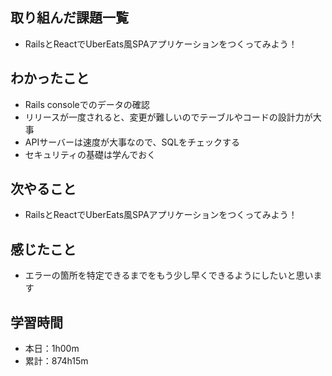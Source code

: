 ## 取り組んだ課題一覧
- RailsとReactでUberEats風SPAアプリケーションをつくってみよう！
## わかったこと
- Rails consoleでのデータの確認
- リリースが一度されると、変更が難しいのでテーブルやコードの設計力が大事
- APIサーバーは速度が大事なので、SQLをチェックする
- セキュリティの基礎は学んでおく
## 次やること
- RailsとReactでUberEats風SPAアプリケーションをつくってみよう！
## 感じたこと
- エラーの箇所を特定できるまでをもう少し早くできるようにしたいと思います
## 学習時間
- 本日：1h00m
- 累計：874h15m
